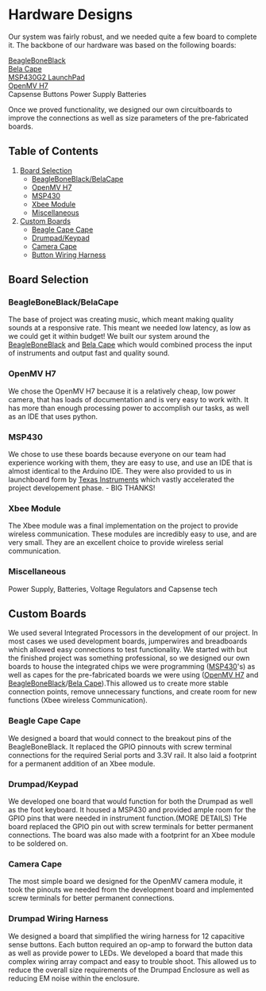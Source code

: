 # Hardware Designs

Our system was fairly robust, and we needed quite a few board to complete it. The backbone of our hardware was based on the following boards:

[BeagleBoneBlack](https://beagleboard.org/black)  
[Bela Cape](https://beagleboard.org/p/112305/bela-low-latency-audio-sensor-cape-for-pocketbeagle-1615e0)  
[MSP430G2 LaunchPad](http://www.ti.com/tool/MSP-EXP430G2)  
[OpenMV H7](https://openmv.io/products/openmv-cam-h7)  
Capsense Buttons
Power Supply
Batteries

Once we proved functionality, we designed our own circuitboards to improve the connections as well as size parameters of the pre-fabricated boards.

## Table of Contents


1. [Board Selection](#board-selection)  
   - [BeagleBoneBlack/BelaCape](#beagleboneblack/belaCape)  
   - [OpenMV H7](#openMv-h7)  
   - [MSP430](#msp430)  
   - [Xbee Module](#xbee-module)  
   - [Miscellaneous](#miscellaneous)  
2. [Custom Boards](#custom-boards)  
   - [Beagle Cape Cape](#beagle-cape-cape)  
   - [Drumpad/Keypad](#drumpad/keyboard)  
   - [Camera Cape](#camer-cape)  
   - [Button Wiring Harness](#button-wiring-harness)  
    
## Board Selection

### BeagleBoneBlack/BelaCape  
The base of project was creating music, which meant making quality sounds at a responsive rate. This meant we needed low latency, as low as we could get it within budget! We built our system around the [BeagleBoneBlack](https://beagleboard.org/black) and [Bela Cape](https://beagleboard.org/p/112305/bela-low-latency-audio-sensor-cape-for-pocketbeagle-1615e0) which would combined process the input of instruments and output fast and quality sound.

### OpenMV H7  
We chose the OpenMV H7 because it is a relatively cheap, low power camera, that has loads of documentation and is very easy to work with. It has more than enough processing power to accomplish our tasks, as well as an IDE that uses python. 

### MSP430  
We chose to use these boards because everyone on our team had experience working with them, they are easy to use, and use an IDE that is almost identical to the Arduino IDE. They were also provided to us in launchboard form by [Texas Instruments](http://www.ti.com/) which vastly accelerated the project developement phase. - BIG THANKS! 

### Xbee Module  
The Xbee module was a final implementation on the project to provide wireless communication. These modules are incredibly easy to use, and are very small. They are an excellent choice to provide wireless serial communication.

### Miscellaneous  
Power Supply, Batteries, Voltage Regulators and Capsense tech

## Custom Boards  
We used several Integrated Processors in the development of our project. In most cases we used development boards, jumperwires and breadboards which allowed easy connections to test functionality. We started with but the finished project was something professional, so we designed our own boards to house the integrated chips we were programming ([MSP430](http://www.ti.com/microcontrollers/msp430-ultra-low-power-mcus/overview.html)'s) as well as capes for the pre-fabricated boards we were using ([OpenMV H7](https://openmv.io/products/openmv-cam-h7) and [BeagleBoneBlack](https://beagleboard.org/black)/[Bela Cape](https://beagleboard.org/p/112305/bela-low-latency-audio-sensor-cape-for-pocketbeagle-1615e0)).This allowed us to create more stable connection points, remove unnecessary functions, and create room for new functions (Xbee wireless Communication).

### Beagle Cape Cape  
We designed a board that would connect to the breakout pins of the BeagleBoneBlack. It replaced the GPIO pinnouts with screw terminal connections for the required Serial ports and 3.3V rail. It also laid a footprint for a permanent addition of an Xbee module.

### Drumpad/Keypad  
We developed one board that would function for both the Drumpad as well as the foot keyboard. It housed a MSP430 and provided ample room for the GPIO pins that were needed in instrument function.(MORE DETAILS) THe board replaced the GPIO pin out with screw terminals for better permanent connections. The board was also made with a footprint for an Xbee module to be soldered on.

### Camera Cape  
The most simple board we designed for the OpenMV camera module, it took the pinouts we needed from the development board and implemented screw terminals for better permanent connections.

### Drumpad Wiring Harness  
We designed a board that simplified the wiring harness for 12 capacitive sense buttons. Each button required an op-amp to forward the button data as well as provide power to LEDs. We developed a board that made this complex wiring array compact and easy to trouble shoot. This allowed us to reduce the overall size requirements of the Drumpad Enclosure as well as reducing EM noise within the enclosure.
